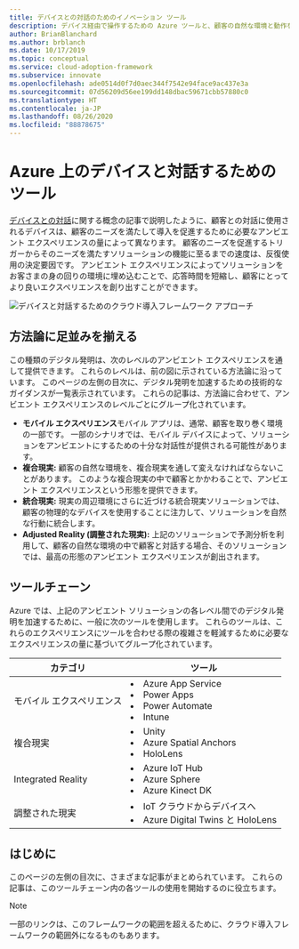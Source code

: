 ```yaml
---
title: デバイスとの対話のためのイノベーション ツール
description: デバイス経由で操作するための Azure ツールと、顧客の自然な環境と動作を強化するアンビエント エクスペリエンスについて説明します。
author: BrianBlanchard
ms.author: brblanch
ms.date: 10/17/2019
ms.topic: conceptual
ms.service: cloud-adoption-framework
ms.subservice: innovate
ms.openlocfilehash: ade0514d0f7d0aec344f7542e94face9ac437e3a
ms.sourcegitcommit: 07d56209d56ee199dd148dbac59671cbb57880c0
ms.translationtype: HT
ms.contentlocale: ja-JP
ms.lasthandoff: 08/26/2020
ms.locfileid: "88878675"
---
```

# <a name="tools-to-interact-with-devices-in-azure"></a>Azure 上のデバイスと対話するためのツール

[デバイスとの対話](../considerations/devices.md)に関する概念の記事で説明したように、顧客との対話に使用されるデバイスは、顧客のニーズを満たして導入を促進するために必要なアンビエント エクスペリエンスの量によって異なります。 顧客のニーズを促進するトリガーからそのニーズを満たすソリューションの機能に至るまでの速度は、反復使用の決定要因です。 アンビエント エクスペリエンスによってソリューションをお客さまの身の回りの環境に埋め込むことで、応答時間を短縮し、顧客にとってより良いエクスペリエンスを創り出すことができます。

![デバイスと対話するためのクラウド導入フレームワーク アプローチ](../../_images/innovate/ambient-experiences.png)

## <a name="alignment-to-the-methodology"></a>方法論に足並みを揃える

この種類のデジタル発明は、次のレベルのアンビエント エクスペリエンスを通して提供できます。 これらのレベルは、前の図に示されている方法論に沿っています。 このページの左側の目次に、デジタル発明を加速するための技術的なガイダンスが一覧表示されています。 これらの記事は、方法論に合わせて、アンビエント エクスペリエンスのレベルごとにグループ化されています。

- **モバイル エクスペリエンス**モバイル アプリは、通常、顧客を取り巻く環境の一部です。 一部のシナリオでは、モバイル デバイスによって、ソリューションをアンビエントにするための十分な対話性が提供される可能性があります。
- **複合現実:** 顧客の自然な環境を、複合現実を通して変えなければならないことがあります。 このような複合現実の中で顧客とかかわることで、アンビエント エクスペリエンスという形態を提供できます。
- **統合現実:** 現実の周辺環境にさらに近づける統合現実ソリューションでは、顧客の物理的なデバイスを使用することに注力して、ソリューションを自然な行動に統合します。
- **Adjusted Reality (調整された現実):** 上記のソリューションで予測分析を利用して、顧客の自然な環境の中で顧客と対話する場合、そのソリューションでは、最高の形態のアンビエント エクスペリエンスが創出されます。

## <a name="toolchain"></a>ツールチェーン

Azure では、上記のアンビエント ソリューションの各レベル間でのデジタル発明を加速するために、一般に次のツールを使用します。 これらのツールは、これらのエクスペリエンスにツールを合わせる際の複雑さを軽減するために必要なエクスペリエンスの量に基づいてグループ化されています。

| カテゴリ | ツール |
|---|---|
| モバイル エクスペリエンス | <li> Azure App Service <li> Power Apps <li> Power Automate <li> Intune |
| 複合現実 | <li> Unity <li> Azure Spatial Anchors <li> HoloLens |
| Integrated Reality | <li> Azure IoT Hub <li> Azure Sphere <li> Azure Kinect DK |
| 調整された現実 | <li> IoT クラウドからデバイスへ <li> Azure Digital Twins と HoloLens |

## <a name="get-started"></a>はじめに

このページの左側の目次に、さまざまな記事がまとめられています。 これらの記事は、このツールチェーン内の各ツールの使用を開始するのに役立ちます。

> [!NOTE]
> 一部のリンクは、このフレームワークの範囲を超えるために、クラウド導入フレームワークの範囲外になるものもあります。
